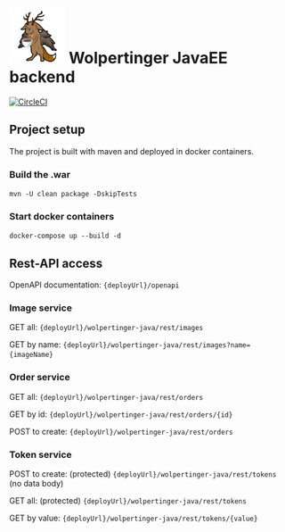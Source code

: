 # <img src="logo.png" width="100"/> Wolpertinger JavaEE backend

[![CircleCI](https://circleci.com/gh/ingokuba/wolpertinger-java.svg?style=svg)](https://circleci.com/gh/ingokuba/wolpertinger-java)

## Project setup
The project is built with maven and deployed in docker containers.

### Build the .war
```
mvn -U clean package -DskipTests
```

### Start docker containers
```
docker-compose up --build -d
```

## Rest-API access
OpenAPI documentation: `{deployUrl}/openapi`

### Image service
GET all: `{deployUrl}/wolpertinger-java/rest/images`

GET by name: `{deployUrl}/wolpertinger-java/rest/images?name={imageName}`

### Order service
GET all: `{deployUrl}/wolpertinger-java/rest/orders`

GET by id: `{deployUrl}/wolpertinger-java/rest/orders/{id}`

POST to create: `{deployUrl}/wolpertinger-java/rest/orders`

### Token service
POST to create: (protected) `{deployUrl}/wolpertinger-java/rest/tokens` (no data body)

GET all: (protected) `{deployUrl}/wolpertinger-java/rest/tokens`

GET by value: `{deployUrl}/wolpertinger-java/rest/tokens/{value}`